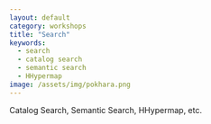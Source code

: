 ```yaml
---
layout: default
category: workshops
title: "Search"
keywords:
  - search
  - catalog search
  - semantic search
  - HHypermap
image: /assets/img/pokhara.png
---
```

Catalog Search, Semantic Search, HHypermap, etc.

